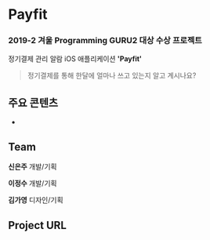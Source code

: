 # Payfit
### 2019-2 겨울 Programming GURU2 대상 수상 프로젝트
정기결제 관리 알람 iOS 애플리케이션 **'Payfit'**

> 정기결제를 통해 한달에 얼마나 쓰고 있는지 알고 계시나요?



## 주요 콘텐츠

+ 

## Team
**신은주** 개발/기획 

  
**이정수** 개발/기획

  
**김가영** 디자인/기획 

## Project URL

